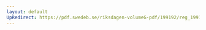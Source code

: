 ```yaml
---
layout: default
UpRedirect: https://pdf.swedeb.se/riksdagen-volumeG-pdf/199192/reg_199192/reg_199192_0154.pdf
---
```

